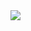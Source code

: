 <img src="https://capsule-render.vercel.app/api?type=slice&color=293040&height=150&section=header&text=MULATTA&fontSize=30&fontColor=D5B263&rotate=10&fontAlighnY=100" />
